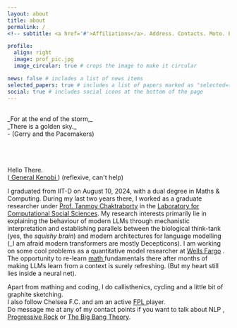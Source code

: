 ```yaml
---
layout: about
title: about
permalink: /
<!-- subtitle: <a href='#'>Affiliations</a>. Address. Contacts. Moto. Etc.)-->

profile:
  align: right
  image: prof_pic.jpg
  image_circular: true # crops the image to make it circular

news: false # includes a list of news items
selected_papers: true # includes a list of papers marked as "selected={true}"
social: true # includes social icons at the bottom of the page
---
```


<br>
_For at the end of the storm,_<br>
_There is a golden sky._<br>
- (Gerry and the Pacemakers)
<br><br><br><br>

Hello There.<br>
(<a href = 'https://www.youtube.com/watch?v=rEq1Z0bjdwc'> General Kenobi </a>) (reflexive, can't help) <br>

I graduated from IIT-D on August 10, 2024, with a dual degree in Maths & Computing. During my last two years there, I worked as a graduate researcher under <a href = 'https://tanmoychak.com/'>Prof. Tanmoy Chaktraborty</a> in the <a href = 'lcs2.in'>Laboratory for Computational Social Sciences</a>. My research interests primarily lie in explaining the behaviour of modern LLMs through mechanistic interpretation and establishing parallels between the biological think-tank (yes, the _squishy brain_) and modern architectures for language modelling (_I am afraid modern transformers are mostly Decepticons). I am working on some cool problems as a quantitative model researcher at <a href = 'wellsfargo.com'>Wells Fargo</a> . The opportunity to re-learn <a href = 'https://www.math.uchicago.edu/~lawler/finbook.pdf'> math </a> fundamentals there after months of making LLMs learn from a context is surely refreshing. (But my heart still lies inside a neural net). <br>

Apart from mathing and coding, I do callisthenics, cycling and a little bit of graphite sketching.<br>
I also follow Chelsea F.C. and am an active <a href = https://fantasy.premierleague.com/entry/7736456/history> FPL </a> player.<br>
Do message me at any of my contact points if you want to talk about NLP <a href = 'https://www.youtube.com/watch?v=84Tq-eAJIk4'>, Progressive Rock</a> or <a href = 'https://www.youtube.com/watch?v=sJQ_QvNGhHc'>The Big Bang Theory</a>.


<!--Put your address / P.O. box / other info right below your picture. You can also disable any of these elements by editing `profile` property of the YAML header of your `_pages/about.md`. Edit `_bibliography/papers.bib` and Jekyll will render your [publications page](/al-folio/publications/) automatically.-->

<!--Link to your social media connections, too. This theme is set up to use [Font Awesome icons](https://fontawesome.com/) and [Academicons](https://jpswalsh.github.io/academicons/), like the ones below. Add your Facebook, Twitter, LinkedIn, Google Scholar, or just disable all of them.-->


